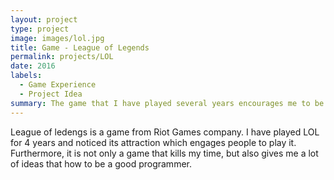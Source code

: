 ```yaml
---
layout: project
type: project
image: images/lol.jpg
title: Game - League of Legends
permalink: projects/LOL
date: 2016
labels:
  - Game Experience
  - Project Idea
summary: The game that I have played several years encourages me to be a computer programmer.
---
```


League of ledengs is a game from Riot Games company.  I have played LOL for 4 years and noticed its attraction which engages people to play it.  Furthermore, it is not only a game that kills my time, but also gives me a lot of ideas that how to be a good programmer.  
